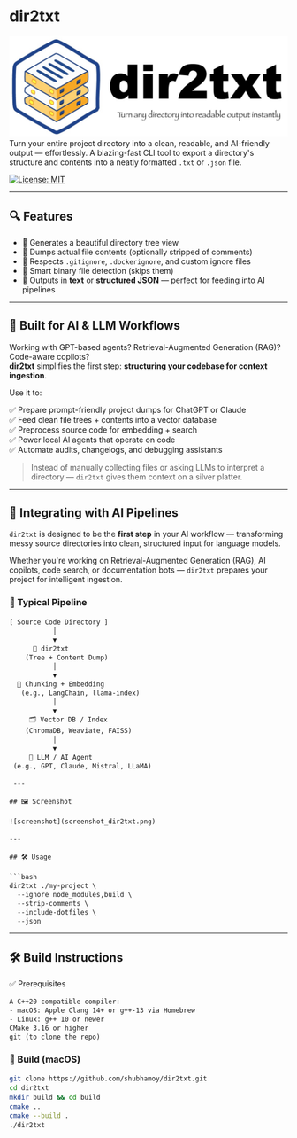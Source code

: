 # dir2txt
![logo](logo.jpg)
Turn your entire project directory into a clean, readable, and AI-friendly output — effortlessly. A blazing-fast CLI tool to export a directory's structure and contents into a neatly formatted `.txt` or `.json` file.

[![License: MIT](https://img.shields.io/badge/license-MIT-blue.svg)](https://opensource.org/licenses/MIT)

---

## 🔍 Features

- 📁 Generates a beautiful directory tree view
- 📄 Dumps actual file contents (optionally stripped of comments)
- 🎯 Respects `.gitignore`, `.dockerignore`, and custom ignore files
- 🧠 Smart binary file detection (skips them)
- 🧠 Outputs in **text** or **structured JSON** — perfect for feeding into AI pipelines

---
## 🤖 Built for AI & LLM Workflows

Working with GPT-based agents? Retrieval-Augmented Generation (RAG)? Code-aware copilots?  
**dir2txt** simplifies the first step: **structuring your codebase for context ingestion**.

Use it to:

✅ Prepare prompt-friendly project dumps for ChatGPT or Claude  
✅ Feed clean file trees + contents into a vector database  
✅ Preprocess source code for embedding + search  
✅ Power local AI agents that operate on code  
✅ Automate audits, changelogs, and debugging assistants

> Instead of manually collecting files or asking LLMs to interpret a directory — `dir2txt` gives them context on a silver platter.

---
## 🧠 Integrating with AI Pipelines

`dir2txt` is designed to be the **first step** in your AI workflow — transforming messy source directories into clean, structured input for language models.

Whether you're working on Retrieval-Augmented Generation (RAG), AI copilots, code search, or documentation bots — `dir2txt` prepares your project for intelligent ingestion.

### 🧩 Typical Pipeline

```text
[ Source Code Directory ]
           │
           ▼
      📂 dir2txt
    (Tree + Content Dump)
           │
           ▼
  🔗 Chunking + Embedding
   (e.g., LangChain, llama-index)
           │
           ▼
     🗂️ Vector DB / Index
    (ChromaDB, Weaviate, FAISS)
           │
           ▼
     🤖 LLM / AI Agent
 (e.g., GPT, Claude, Mistral, LLaMA)

 ---

## 🖼️ Screenshot

![screenshot](screenshot_dir2txt.png)

---

## 🛠️ Usage

```bash
dir2txt ./my-project \
  --ignore node_modules,build \
  --strip-comments \
  --include-dotfiles \
  --json
```
---

## 🛠️ Build Instructions

✅ Prerequisites
```
A C++20 compatible compiler:
- macOS: Apple Clang 14+ or g++-13 via Homebrew
- Linux: g++ 10 or newer
CMake 3.16 or higher
git (to clone the repo)
```
### 🔧 Build (macOS)

```bash
git clone https://github.com/shubhamoy/dir2txt.git
cd dir2txt
mkdir build && cd build
cmake ..
cmake --build .
./dir2txt
```